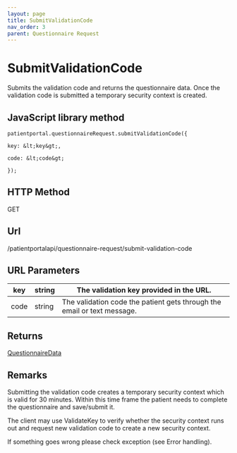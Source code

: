 ```yaml
---
layout: page
title: SubmitValidationCode
nav_order: 3
parent: Questionnaire Request
---
```


# SubmitValidationCodeSubmits the validation code and returns the questionnaire data. Once the validation code is submitted a temporary security context is created.## JavaScript library method```patientportal.questionnaireRequest.submitValidationCode({key: &lt;key&gt;,code: &lt;code&gt;});```## HTTP MethodGET## ****Url****/patientportalapi/questionnaire-request/submit-validation-code## URL Parameters| key | string | The validation key provided in the URL. || --- | --- | --- || code | string | The validation code the patient gets through the email or text message. |## Returns[QuestionnaireData](#_QuestionnaireData)## RemarksSubmitting the validation code creates a temporary security context which is valid for 30 minutes. Within this time frame the patient needs to complete the questionnaire and save/submit it.The client may use ValidateKey to verify whether the security context runs out and request new validation code to create a new security context.If something goes wrong please check exception (see Error handling).
